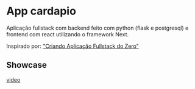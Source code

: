 # App cardapio

Aplicação fullstack com backend feito com python (flask e postgresql) e frontend com react utilizando o framework Next.

Inspirado por: ["Criando Aplicação Fullstack do Zero"](https://www.youtube.com/watch?v=WHruc3_2z68)

## Showcase
[video](https://www.youtube.com/watch?v=TUMEW0zo2nQ)

